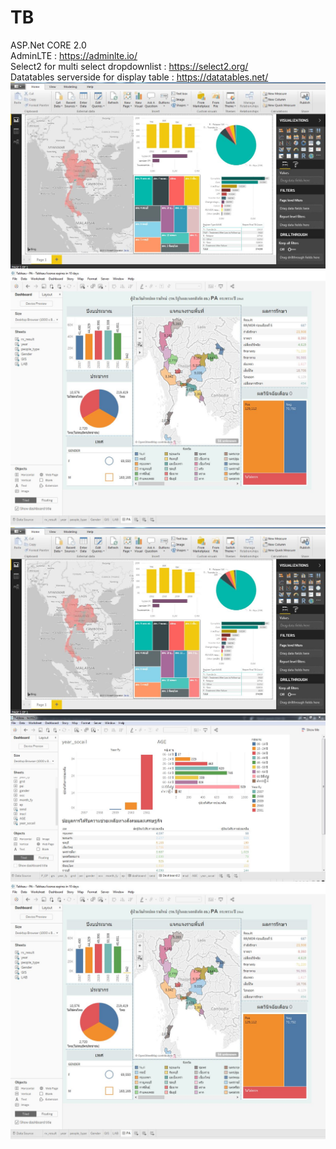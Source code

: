 # TB
ASP.Net CORE 2.0 <br>
AdminLTE : https://adminlte.io/ <br>
Select2 for multi select dropdownlist : https://select2.org/ <br>
Datatables serverside for display table : https://datatables.net/
![Image description](https://github.com/jerateep/DashBoard/blob/master/SSAS_Connect_PowerBi.JPG)
![Image description](https://github.com/jerateep/DashBoard/blob/master/SSAS_Connect_Tableau.JPG)
![Image description](https://github.com/jerateep/DashBoard/blob/master/%E0%B8%9A%E0%B8%A3%E0%B8%B4%E0%B8%AB%E0%B8%B2%E0%B8%A3%E0%B8%88%E0%B8%B1%E0%B8%94%E0%B8%81%E0%B8%B2%E0%B8%A3%E0%B8%82%E0%B9%89%E0%B8%AD%E0%B8%A1%E0%B8%B9%E0%B8%A5%E0%B8%9C%E0%B8%B9%E0%B9%89%E0%B8%9B%E0%B9%88%E0%B8%A7%E0%B8%A2%E0%B8%A7%E0%B8%B1%E0%B8%93%E0%B9%82%E0%B8%A3%E0%B8%84_SSAS_Connect_PowerBi.JPG)
![Image description](https://github.com/jerateep/DashBoard/blob/master/%E0%B8%9A%E0%B8%A3%E0%B8%B4%E0%B8%AB%E0%B8%B2%E0%B8%A3%E0%B8%88%E0%B8%B1%E0%B8%94%E0%B8%81%E0%B8%B2%E0%B8%A3%E0%B8%82%E0%B9%89%E0%B8%AD%E0%B8%A1%E0%B8%B9%E0%B8%A5%E0%B8%9C%E0%B8%B9%E0%B9%89%E0%B8%9B%E0%B9%88%E0%B8%A7%E0%B8%A2%E0%B8%A7%E0%B8%B1%E0%B8%93%E0%B9%82%E0%B8%A3%E0%B8%84_SSAS_Connect_Tableau.JPG)
![Image description](https://github.com/jerateep/DashBoard/blob/master/%E0%B8%9A%E0%B8%A3%E0%B8%B4%E0%B8%AB%E0%B8%B2%E0%B8%A3%E0%B8%88%E0%B8%B1%E0%B8%94%E0%B8%81%E0%B8%B2%E0%B8%A3%E0%B8%82%E0%B9%89%E0%B8%AD%E0%B8%A1%E0%B8%B9%E0%B8%A5%E0%B8%9C%E0%B8%B9%E0%B9%89%E0%B8%9B%E0%B9%88%E0%B8%A7%E0%B8%A2%E0%B8%A7%E0%B8%B1%E0%B8%93%E0%B9%82%E0%B8%A3%E0%B8%84_SSAS_Connect_Tableau_2.JPG)
